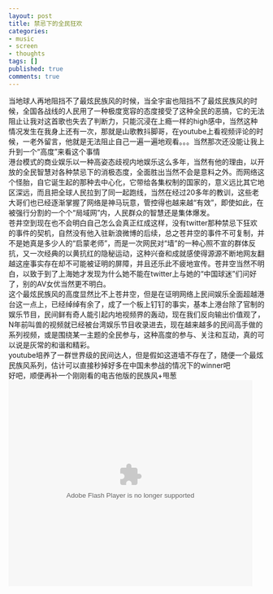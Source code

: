 ```yaml
---
layout: post
title: 禁忌下的全民狂欢
categories:
- music
- screen
- thoughts
tags: []
published: true
comments: true
---
```

<p>当地球人再地阻挡不了最炫民族风的时候，当全宇宙也阻挡不了最炫民族风的时候，全国各战线的人民用了一种极度宽容的态度接受了这种全民的恶搞，它的无法阻止让我对这首歌也失去了判断力，只能沉浸在上瘾一样的high感中，当然这种情况发生在我身上还有一次，那就是山歌教抖脚哥，在youtube上看视频评论的时候，一老外留言，他就是无法阻止自己一遍一遍地观看。。。当然那次还没能让我上升到一个“高度”来看这个事情<br />
港台模式的商业娱乐以一种高姿态歧视内地娱乐这么多年，当然有他的理由，以开放的全民智慧对各种禁忌下的消极态度，全面胜出当然不会是意料之外。而网络这个怪胎，自它诞生起的那种去中心化，它带给各集权制的国家的，意义远比其它地区深远，而且把全球人民拉到了同一起跑线，当然在经过20多年的教训，这些老大哥们也已经逐渐掌握了网络是神马玩意，管控得也越来越“有效”，即使如此，在被强行分割的一个个“局域网”内，人民群众的智慧还是集体爆发。<br />
苍井空到现在也不会明白自己怎么会真正红成这样，没有twitter那种禁忌下狂欢的事件的契机，自然没有他入驻新浪微博的后续，总之苍井空的事件不可复制，并不是她真是多少人的“启蒙老师”，而是一次网民对“墙”的一种心照不宣的群体反抗，又一次经典的以黄抗红的隐秘运动，这种兴奋和成就感使得源源不断地网友翻越这座事实存在却不可能被证明的屏障，并且还乐此不疲地宣传。苍井空当然不明白，以致于到了上海她才发现为什么她不能在twitter上与她的“中国球迷”们问好了，别的AV女优当然更不明白。<br />
这个最炫民族风的高度显然比不上苍井空，但是在证明网络上民间娱乐全面超越港台这一点上，已经绰绰有余了，成了一个板上钉钉的事实，基本上港台除了官制的娱乐节目，民间鲜有奇人能引起内地视频界的轰动，现在我们反向输出价值观了，N年前叫兽的视频就已经被台湾娱乐节目收录进去，现在越来越多的民间高手做的系列视频，或是围绕某一主题的全民参与，这种高度的参与、关注和互动，真的可以说是灰常的和谐和精彩。<br />
youtube培养了一群世界级的民间达人，但是假如这道墙不存在了，随便一个最炫民族风系列，估计可以直接秒掉好多在中国未参战的情况下的winner吧<br />
好吧，顺便再补一个刚刚看的电吉他版的民族风+甩葱
<object classid="clsid:d27cdb6e-ae6d-11cf-96b8-444553540000" width="480" height="405" codebase="http://download.macromedia.com/pub/shockwave/cabs/flash/swflash.cab#version=6,0,40,0"><param name="src" value="http://player.56.com/v_NjgzNDIyMTM.swf" /><param name="allowfullscreen" value="true" /><embed type="application/x-shockwave-flash" width="480" height="405" src="http://player.56.com/v_NjgzNDIyMTM.swf" allowfullscreen="true"></embed></object></p>
